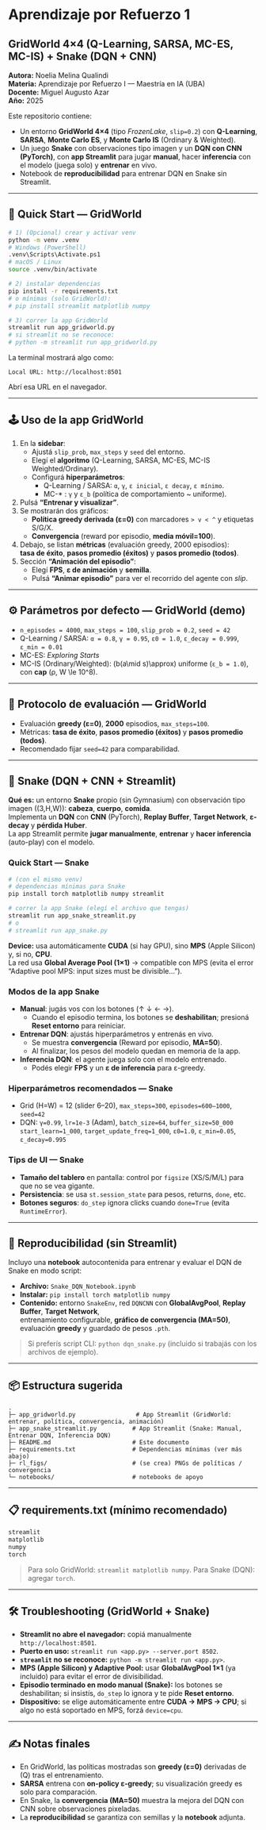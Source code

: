 
# Aprendizaje por Refuerzo 1 
## GridWorld 4×4 (Q-Learning, SARSA, MC-ES, MC-IS) + Snake (DQN + CNN)

**Autora:** Noelia Melina Qualindi  
**Materia:** Aprendizaje por Refuerzo I — Maestría en IA (UBA)  
**Docente:** Miguel Augusto Azar  
**Año:** 2025

Este repositorio contiene:
- Un entorno **GridWorld 4×4** (tipo *FrozenLake*, `slip=0.2`) con **Q-Learning**, **SARSA**, **Monte Carlo ES**, y **Monte Carlo IS** (Ordinary & Weighted).  
- Un juego **Snake** con observaciones tipo imagen y un **DQN con CNN (PyTorch)**, con **app Streamlit** para jugar **manual**, hacer **inferencia** con el modelo (juega solo) y **entrenar** en vivo.  
- Notebook de **reproducibilidad** para entrenar DQN en Snake sin Streamlit.

---

## 🚀 Quick Start — GridWorld

```bash
# 1) (Opcional) crear y activar venv
python -m venv .venv
# Windows (PowerShell)
.venv\Scripts\Activate.ps1
# macOS / Linux
source .venv/bin/activate

# 2) instalar dependencias
pip install -r requirements.txt
# o mínimas (solo GridWorld):
# pip install streamlit matplotlib numpy

# 3) correr la app GridWorld
streamlit run app_gridworld.py
# si streamlit no se reconoce:
# python -m streamlit run app_gridworld.py
```

La terminal mostrará algo como:
```
Local URL: http://localhost:8501
```
Abrí esa URL en el navegador.

---

## 🕹️ Uso de la app GridWorld

1. En la **sidebar**:
   - Ajustá `slip_prob`, `max_steps` y `seed` del entorno.
   - Elegí el **algoritmo** (Q-Learning, SARSA, MC-ES, MC-IS Weighted/Ordinary).
   - Configurá **hiperparámetros**:
     - Q-Learning / SARSA: `α`, `γ`, `ε inicial`, `ε decay`, `ε mínimo`.
     - MC-* : `γ` y `ε_b` (política de comportamiento ~ uniforme).
2. Pulsá **“Entrenar y visualizar”**.
3. Se mostrarán dos gráficos:
   - **Política greedy derivada (ε=0)** con marcadores `> v < ^` y etiquetas S/G/X.
   - **Convergencia** (reward por episodio, **media móvil=100**).
4. Debajo, se listan **métricas** (evaluación greedy, 2000 episodios):  
   **tasa de éxito**, **pasos promedio (éxitos)** y **pasos promedio (todos)**.
5. Sección **“Animación del episodio”**:
   - Elegí **FPS**, **ε de animación** y **semilla**.
   - Pulsá **“Animar episodio”** para ver el recorrido del agente con *slip*.

---

## ⚙️ Parámetros por defecto — GridWorld (demo)

- `n_episodes = 4000`, `max_steps = 100`, `slip_prob = 0.2`, `seed = 42`
- Q-Learning / SARSA: `α = 0.8`, `γ = 0.95`, `ε0 = 1.0`, `ε_decay = 0.999`, `ε_min = 0.01`
- MC-ES: *Exploring Starts*
- MC-IS (Ordinary/Weighted): \(b(a\mid s)\approx\) uniforme (`ε_b = 1.0`), con **cap** \(ρ, W \le 10^8\).

---

## 🧪 Protocolo de evaluación — GridWorld

- Evaluación **greedy (ε=0)**, **2000** episodios, `max_steps=100`.
- Métricas: **tasa de éxito**, **pasos promedio (éxitos)** y **pasos promedio (todos)**.
- Recomendado fijar `seed=42` para comparabilidad.

---

## 🐍 Snake (DQN + CNN + Streamlit)

**Qué es:** un entorno **Snake** propio (sin Gymnasium) con observación tipo imagen \((3,H,W)\): **cabeza**, **cuerpo**, **comida**.  
Implementa un **DQN** con **CNN** (PyTorch), **Replay Buffer**, **Target Network**, **ε-decay** y **pérdida Huber**.  
La app Streamlit permite **jugar manualmente**, **entrenar** y **hacer inferencia** (auto-play) con el modelo.

### Quick Start — Snake

```bash
# (con el mismo venv)
# dependencias mínimas para Snake
pip install torch matplotlib numpy streamlit

# correr la app Snake (elegí el archivo que tengas)
streamlit run app_snake_streamlit.py
# o
# streamlit run app_snake.py
```

**Device:** usa automáticamente **CUDA** (si hay GPU), sino **MPS** (Apple Silicon) y, si no, **CPU**.  
La red usa **Global Average Pool (1×1)** → compatible con MPS (evita el error “Adaptive pool MPS: input sizes must be divisible…”).

### Modos de la app Snake

- **Manual**: jugás vos con los botones (↑ ↓ ← →).  
  - Cuando el episodio termina, los botones se **deshabilitan**; presioná **Reset entorno** para reiniciar.
- **Entrenar DQN**: ajustás hiperparámetros y entrenás en vivo.  
  - Se muestra **convergencia** (Reward por episodio, **MA=50**).  
  - Al finalizar, los pesos del modelo quedan en memoria de la app.
- **Inferencia DQN**: el agente juega solo con el modelo entrenado.  
  - Podés elegir **FPS** y un **ε de inferencia** para ε-greedy.

### Hiperparámetros recomendados — Snake
- Grid \(H=W\) = 12 (slider 6–20), `max_steps=300`, `episodes=600–1000`, `seed=42`
- DQN: `γ=0.99`, `lr=1e-3` (Adam), `batch_size=64`, `buffer_size=50_000`  
  `start_learn=1_000`, `target_update_freq=1_000`, `ε0=1.0`, `ε_min=0.05`, `ε_decay=0.995`

### Tips de UI — Snake
- **Tamaño del tablero** en pantalla: control por `figsize` (XS/S/M/L) para que no se vea gigante.  
- **Persistencia**: se usa `st.session_state` para pesos, returns, `done`, etc.  
- **Botones seguros**: `do_step` ignora clicks cuando `done=True` (evita `RuntimeError`).

---

## 📓 Reproducibilidad (sin Streamlit)

Incluyo una **notebook** autocontenida para entrenar y evaluar el DQN de Snake en modo script:

- **Archivo:** `Snake_DQN_Notebook.ipynb`  
- **Instalar:** `pip install torch matplotlib numpy`  
- **Contenido:** entorno `SnakeEnv`, red `DQNCNN` con **GlobalAvgPool**, **Replay Buffer**, **Target Network**,  
  entrenamiento configurable, **gráfico de convergencia (MA=50)**, evaluación **greedy** y guardado de pesos `.pth`.

> Si preferís script CLI: `python dqn_snake.py` (incluido si trabajás con los archivos de ejemplo).

---

## 📦 Estructura sugerida

```
.
├─ app_gridworld.py                 # App Streamlit (GridWorld: entrenar, política, convergencia, animación)
├─ app_snake_streamlit.py          # App Streamlit (Snake: Manual, Entrenar DQN, Inferencia DQN)
├─ README.md                       # Este documento
├─ requirements.txt                # Dependencias mínimas (ver más abajo)
├─ rl_figs/                        # (se crea) PNGs de políticas / convergencia
└─ notebooks/                      # notebooks de apoyo
```
---

## 📋 requirements.txt (mínimo recomendado)

```txt
streamlit
matplotlib
numpy
torch
```

> Para solo GridWorld: `streamlit matplotlib numpy`. Para Snake (DQN): agregar `torch`.

---

## 🛠️ Troubleshooting (GridWorld + Snake)

- **Streamlit no abre el navegador:** copiá manualmente `http://localhost:8501`.  
- **Puerto en uso:** `streamlit run <app.py> --server.port 8502`.  
- **`streamlit` no se reconoce:** `python -m streamlit run <app.py>`.  
- **MPS (Apple Silicon) y Adaptive Pool:** usar **GlobalAvgPool 1×1** (ya incluido) para evitar el error de divisibilidad.  
- **Episodio terminado en modo manual (Snake):** los botones se deshabilitan; si insistís, `do_step` lo ignora y te pide **Reset entorno**.  
- **Dispositivo:** se elige automáticamente entre **CUDA → MPS → CPU**; si algo no está soportado en MPS, forzá `device=cpu`.

---

## ✍️ Notas finales

- En GridWorld, las políticas mostradas son **greedy (ε=0)** derivadas de \(Q\) tras el entrenamiento.  
- **SARSA** entrena con **on-policy ε-greedy**; su visualización greedy es solo para comparación.  
- En Snake, la **convergencia (MA=50)** muestra la mejora del DQN con CNN sobre observaciones pixeladas.  
- La **reproducibilidad** se garantiza con semillas y la **notebook** adjunta.
